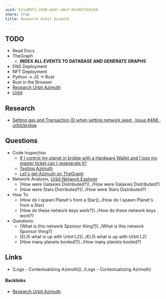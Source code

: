 ```yaml
---
uuid: b11a89f3-29d0-4a6f-a0a7-6e34675b52e6
share: true
title: Research Urbit Azimuth
---
```

## TODO

* Read Docs
* TheGraph
	* **INDEX ALL EVENTS TO DATABASE AND GENERATE GRAPHS**
* ENS Deployment
* NFT Deployment
* Python -> JS -> Rust
* Rust in the Browser
* [Research Urbit Azimuth](../b11a89f3-29d0-4a6f-a0a7-6e34675b52e6)
* [Urbit](../c88039ab-e567-4305-9e36-8cfa6440a5bd)


## Research

* [Setting gas and Transaction ID when setting network seed · Issue #468 · urbit/bridge](https://github.com/urbit/bridge/issues/468)

## Questions

* Code Inspection
	* [If I control my planet in bridge with a Hardware Wallet and I lose my master ticket can I regenerate it?](../17db1c37-5a7e-4f24-98d5-5ef5276553bb)
	* [Testing Azimuth](../837d9b85-e7e7-4d07-8b3a-319c2f377973)
	* [Let's get Azimuth on TheGraph](../c40207ff-472d-4665-9915-6df2afd392de)
* Network Analysis, [Urbit Network Explorer](https://network.urbit.org/)
	* [How were Galaxies Distributed?](../How were Galaxies Distributed?)
	* [How were Stars Distributed?](../How were Stars Distributed?)
* How To
	* [How do I spawn Planet's from a Star](../How do I spawn Planet's from a Star)
	* [How do these network keys work?](../How do these network keys work?)
* Questions
	* [What is this network Sponsor thing?](../What is this network Sponsor thing?)
	* [ELI5 what is up with Urbit L2](../ELI5 what is up with Urbit L2)
	* [How many planets booted?](../How many planets booted?)



## Links

* [Logs - Contextualizing Azimuth](../Logs - Contextualizing Azimuth)


#### Backlinks

* [Research Urbit Azimuth](/b11a89f3-29d0-4a6f-a0a7-6e34675b52e6)